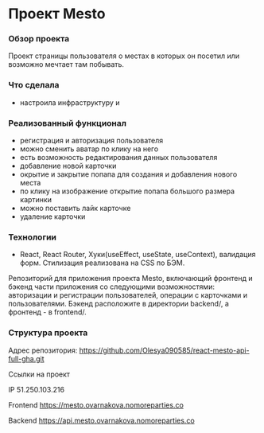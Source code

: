# Проект Mesto

### Обзор проекта
Проект страницы пользователя о местах в которых он посетил или возможно мечтает там побывать.

### Что сделала
* настроила инфраструктуру и 

### Реализованный функционал
* регистрация и авторизация пользователя
* можно сменить аватар по клику на него
* есть возможность редактирования данных пользователя
* добавление новой карточки
* окрытие и закрытие попапа для создания и добавления нового места
* по клику на изображение открытие попапа большого размера картинки
* можно поставить лайк карточке
* удаление карточки

### Технологии
* React, React Router, Хуки(useEffect, useState, useContext), валидация форм. Стилизация реализована на CSS по БЭМ.



Репозиторий для приложения проекта Mesto, включающий фронтенд и бэкенд части приложения со следующими возможностями: авторизации и регистрации пользователей, операции с карточками и пользователями. Бэкенд расположите в директории backend/, а фронтенд - в frontend/.

### Структура проекта

Адрес репозитория: https://github.com/Olesya090585/react-mesto-api-full-gha.git

Ссылки на проект

IP 51.250.103.216

Frontend https://mesto.ovarnakova.nomoreparties.co

Backend https://api.mesto.ovarnakova.nomoreparties.co
